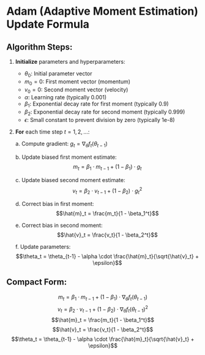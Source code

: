 # Adam (Adaptive Moment Estimation) Update Formula

## Algorithm Steps:

1. **Initialize** parameters and hyperparameters:
   - $\theta_0$: Initial parameter vector
   - $m_0 = 0$: First moment vector (momentum)
   - $v_0 = 0$: Second moment vector (velocity)
   - $\alpha$: Learning rate (typically 0.001)
   - $\beta_1$: Exponential decay rate for first moment (typically 0.9)
   - $\beta_2$: Exponential decay rate for second moment (typically 0.999)
   - $\epsilon$: Small constant to prevent division by zero (typically 1e-8)

2. **For** each time step $t = 1, 2, ...$:
   
   a. Compute gradient: $g_t = \nabla_\theta f_t(\theta_{t-1})$
   
   b. Update biased first moment estimate:
   $$m_t = \beta_1 \cdot m_{t-1} + (1 - \beta_1) \cdot g_t$$
   
   c. Update biased second moment estimate:
   $$v_t = \beta_2 \cdot v_{t-1} + (1 - \beta_2) \cdot g_t^2$$
   
   d. Correct bias in first moment:
   $$\hat{m}_t = \frac{m_t}{1 - \beta_1^t}$$
   
   e. Correct bias in second moment:
   $$\hat{v}_t = \frac{v_t}{1 - \beta_2^t}$$
   
   f. Update parameters:
   $$\theta_t = \theta_{t-1} - \alpha \cdot \frac{\hat{m}_t}{\sqrt{\hat{v}_t} + \epsilon}$$

## Compact Form:

$$m_t = \beta_1 \cdot m_{t-1} + (1 - \beta_1) \cdot \nabla_\theta f_t(\theta_{t-1})$$
$$v_t = \beta_2 \cdot v_{t-1} + (1 - \beta_2) \cdot \nabla_\theta f_t(\theta_{t-1})^2$$
$$\hat{m}_t = \frac{m_t}{1 - \beta_1^t}$$
$$\hat{v}_t = \frac{v_t}{1 - \beta_2^t}$$
$$\theta_t = \theta_{t-1} - \alpha \cdot \frac{\hat{m}_t}{\sqrt{\hat{v}_t} + \epsilon}$$
